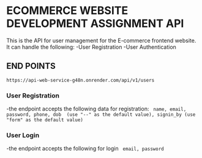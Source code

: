 # ECOMMERCE WEBSITE DEVELOPMENT ASSIGNMENT API

This is the API for user management for the E-commerce frontend website.
It can handle the following:
-User Registration
-User Authentication

## END POINTS
`https://api-web-service-g48n.onrender.com/api/v1/users`

### User Registration
-the endpoint accepts the following data for registration:
 `` name,
  email,
  password,
  phone,
  dob  (use "--" as the default value),
  signin_by (use "form" as the default value)``

### User Login
-the endpoint accepts the following for login
 `` email,
  password``
